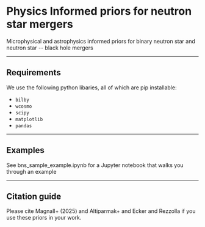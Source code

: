 Physics Informed priors for neutron star mergers 
=====

Microphysical and astrophysics informed priors for
binary neutron star and neutron star -- black hole mergers

------------
Requirements
------------
We use the following python libaries, all of which are pip installable: 

-  `bilby`
-  `wcosmo`
-  `scipy`
-  `matplotlib`
-  `pandas`

--------
Examples
--------

See bns_sample_example.ipynb for a Jupyter notebook that walks you through an example 

--------------
Citation guide
--------------

Please cite Magnall+ (2025) and Altiparmak+ and Ecker and Rezzolla if you use these priors in your work. 
